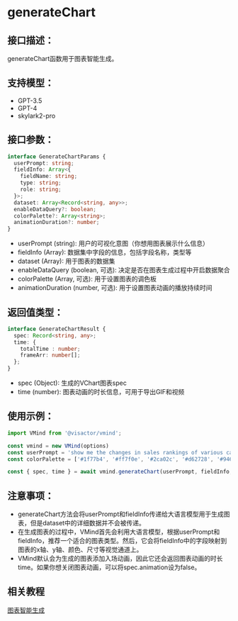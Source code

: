 
# generateChart

## 接口描述：
generateChart函数用于图表智能生成。

## 支持模型：
- GPT-3.5
- GPT-4
- skylark2-pro

## 接口参数：

```typescript
interface GenerateChartParams {
  userPrompt: string;
  fieldInfo: Array<{
    fieldName: string;
    type: string;
    role: string;
  }>;
  dataset: Array<Record<string, any>>;
  enableDataQuery?: boolean;
  colorPalette?: Array<string>;
  animationDuration?: number;
}
```

- userPrompt (string): 用户的可视化意图（你想用图表展示什么信息）
- fieldInfo (Array): 数据集中字段的信息，包括字段名称，类型等
- dataset (Array): 用于图表的数据集
- enableDataQuery (boolean, 可选): 决定是否在图表生成过程中开启数据聚合
- colorPalette (Array<string>, 可选): 用于设置图表的调色板
- animationDuration (number, 可选): 用于设置图表动画的播放持续时间

## 返回值类型：

```typescript
interface GenerateChartResult {
  spec: Record<string, any>;
  time: {
    totalTime : number;
    frameArr: number[];
  };
}
```

- spec (Object): 生成的VChart图表spec
- time (number): 图表动画的时长信息，可用于导出GIF和视频

## 使用示例：

```typescript
import VMind from '@visactor/vmind';

const vmind = new VMind(options)
const userPrompt = 'show me the changes in sales rankings of various car brand';
const colorPalette = ['#1f77b4', '#ff7f0e', '#2ca02c', '#d62728', '#9467bd', '#8c564b', '#e377c2', '#7f7f7f', '#bcbd22', '#17becf'];

const { spec, time } = await vmind.generateChart(userPrompt, fieldInfo, dataset, true, colorPalette);
```

## 注意事项：

- generateChart方法会将userPrompt和fieldInfo传递给大语言模型用于生成图表，但是dataset中的详细数据并不会被传递。
- 在生成图表的过程中，VMind首先会利用大语言模型，根据userPrompt和fieldInfo，推荐一个适合的图表类型。然后，它会将fieldInfo中的字段映射到图表的x轴、y轴、颜色、尺寸等视觉通道上。
- VMind默认会为生成的图表添加入场动画，因此它还会返回图表动画的时长time。如果你想关闭图表动画，可以将spec.animation设为false。

## 相关教程
[图表智能生成](../guide/Basic_Tutorial/Chart_Generation)
